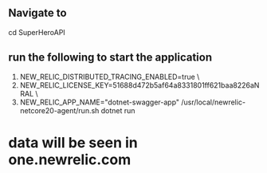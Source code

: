 ## Navigate to 
cd SuperHeroAPI

## run the following to start the application
1. NEW_RELIC_DISTRIBUTED_TRACING_ENABLED=true \
2. NEW_RELIC_LICENSE_KEY=51688d472b5af64a8331801ff621baa8226aNRAL \ 
3. NEW_RELIC_APP_NAME="dotnet-swagger-app" /usr/local/newrelic-netcore20-agent/run.sh dotnet run

# data will be seen in one.newrelic.com
